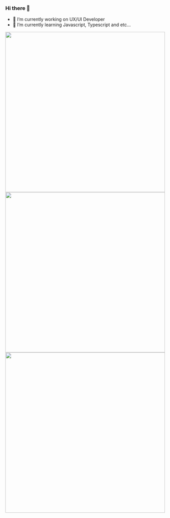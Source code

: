 ### Hi there 👋


<!-- **stpeyyee/stpeyyee** is a ✨ _special_ ✨ repository because its `README.md` (this file) appears on your GitHub profile.

Here are some ideas to get you started: -->

- 🔭 I’m currently working on UX/UI Developer
- 🌱 I’m currently learning Javascript, Typescript and etc...
<!-- - 👯 I’m looking to collaborate on ...
- 🤔 I’m looking for help with ...
- 💬 Ask me about ...
- 📫 How to reach me: ...
- 😄 Pronouns: ...
- ⚡ Fun fact: ...
 -->
 
 <img src="https://github-readme-stats.vercel.app/api?username=stpeyyee&show_icons=true&theme=ADD_THEME_HERE" width="500">
 <img src="https://github-readme-stats.vercel.app/api/top-langs/?username=stpeyyee&exclude_repo=github-readme-stats&layout=compact,stpeyyee.github.io" width="500">
 <img src="https://github-readme-streak-stats.herokuapp.com?user=stpeyyee&theme=gruvbox&date_format=M%20j%5B%2C%20Y%5D" width="500">
 

